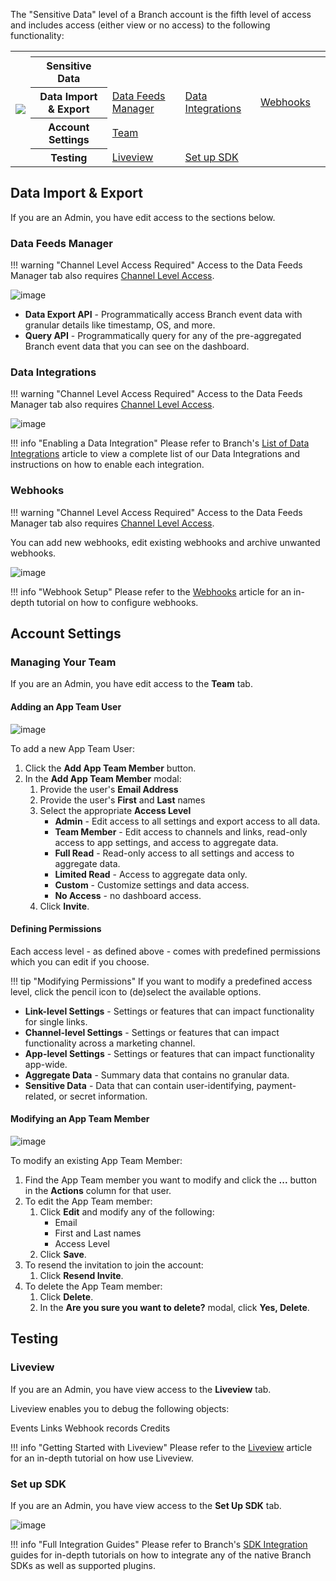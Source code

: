The "Sensitive Data" level of a Branch account is the fifth level of access and includes access (either view or no access) to the following functionality:

<table>
  <tr>
    <th rowspan="6"><img src="/_assets/img/pages/dashboard/access-levels/org-level-nav.png"></th>
  </tr>
	<tr>
		<th></th>
		<th></th>
		<th></th>
		<th></th>
    <th></th>
	</tr>
	<tr>
		<th><b>Sensitive Data</b></th>
		<th></th>
		<th></th>
		<th></th>
    <th></th>
	</tr>
  <tr>
		<th><b>Data Import & Export</b></th>
		<td><a href="/ja/dashboard/sensitive-data-access/#data-feeds-manager">Data Feeds Manager</a></td>
		<td><a href="/ja/dashboard/sensitive-data-access/#data-integrations">Data Integrations</a></td>
		<td><a href="/ja/dashboard/sensitive-data-access/#webhooks">Webhooks</a></td>
    <td></td>
	</tr>
	<tr>
		<th><b>Account<br/>Settings</b></th>
		<td><a href="/ja/dashboard/sensitive-data-access/#managing-your-team">Team</a></td>
		<td></td>
    <td></td>
    <td></td>
  </tr>
	<tr>
		<th><b>Testing</b></th>
		<td><a href="/ja/dashboard/sensitive-data-access/#liveview">Liveview</a></td>
    <td><a href="/ja/dashboard/sensitive-data-access/#set-up-sdk">Set up SDK</a></td>
		<td></td>
    <td></td>
  </tr>
</table>

## Data Import & Export

If you are an Admin, you have edit access to the sections below.

### Data Feeds Manager

!!! warning "Channel Level Access Required"
	Access to the Data Feeds Manager tab also requires [Channel Level Access](channel-level-access.md).

![image](/_assets/img/pages/dashboard/access-levels/channel-data-feeds-manager.png)

- **Data Export API** - Programmatically access Branch event data with granular details like timestamp, OS, and more.
- **Query API** - Programmatically query for any of the pre-aggregated Branch event data that you can see on the dashboard.

### Data Integrations

!!! warning "Channel Level Access Required"
	Access to the Data Feeds Manager tab also requires [Channel Level Access](channel-level-access.md).

![image](/_assets/img/pages/dashboard/access-levels/channel-data-integrations.png)

!!! info "Enabling a Data Integration"
	Please refer to Branch's [List of Data Integrations](/integrations/data-integrations-list/) article to view a complete list of our Data Integrations and instructions on how to enable each integration.

### Webhooks

!!! warning "Channel Level Access Required"
	Access to the Data Feeds Manager tab also requires [Channel Level Access](channel-level-access.md).

You can add new webhooks, edit existing webhooks and archive unwanted webhooks.

![image](/_assets/img/pages/dashboard/access-levels/channel-webhooks1.png)

!!! info "Webhook Setup"
	Please refer to the [Webhooks](/exports/ua-webhooks/) article for an in-depth tutorial on how to configure webhooks.

## Account Settings

### Managing Your Team

If you are an Admin, you have edit access to the **Team** tab.

#### Adding an App Team User

![image](/_assets/img/pages/dashboard/access-levels/app-team-add.gif)

To add a new App Team User:

1. Click the **Add App Team Member** button.
2. In the **Add App Team Member** modal:
	1. Provide the user's **Email Address**
	1. Provide the user's **First** and **Last** names
	1. Select the appropriate **Access Level**
		- **Admin** - Edit access to all settings and export access to all data.
		- **Team Member** - Edit access to channels and links, read-only access to app settings, and access to aggregate data.
		- **Full Read** - Read-only access to all settings and access to aggregate data.
		- **Limited Read**  - Access to aggregate data only.
		- **Custom** - Customize settings and data access.
		- **No Access** - no dashboard access.
	1. Click **Invite**.

#### Defining Permissions

Each access level - as defined above - comes with predefined permissions which you can edit if you choose.

!!! tip "Modifying Permissions"
	If you want to modify a predefined access level, click the pencil icon to (de)select the available options.

- **Link-level Settings** - Settings or features that can impact functionality for single links.
- **Channel-level Settings** - Settings or features that can impact functionality across a marketing channel.
- **App-level Settings** - Settings or features that can impact functionality app-wide.
- **Aggregate Data** - Summary data that contains no granular data.
- **Sensitive Data** - Data that can contain user-identifying, payment-related, or secret information.

#### Modifying an App Team Member

![image](/_assets/img/pages/dashboard/access-levels/app-team-edit.png)

To modify an existing App Team Member:

1. Find the App Team member you want to modify and click the **...** button in the **Actions** column for that user.
1. To edit the App Team member:
	1. Click **Edit** and modify any of the following:
		- Email
		- First and Last names
		- Access Level
	1. Click **Save**.
1. To resend the invitation to join the account:
	1. Click **Resend Invite**.
1. To delete the App Team member:
	1. Click **Delete**.
	1. In the **Are you sure you want to delete?** modal, click **Yes, Delete**.

## Testing

### Liveview

If you are an Admin, you have view access to the **Liveview** tab.

Liveview enables you to debug the following objects:

Events
Links
Webhook records
Credits

!!! info "Getting Started with Liveview"
	Please refer to the [Liveview](/exports/pba-liveview/) article for an in-depth tutorial on how use Liveview.

### Set up SDK

If you are an Admin, you have view access to the **Set Up SDK** tab.

![image](/_assets/img/pages/dashboard/access-levels/sensitive-set-up-sdk.gif)

!!! info "Full Integration Guides"
	Please refer to Branch's [SDK Integration](/resources/native-sdks-and-plugins/) guides for in-depth tutorials on how to integrate any of the native Branch SDKs as well as supported plugins.
